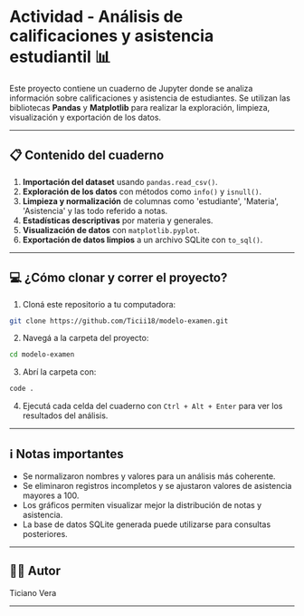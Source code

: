 
# Actividad - Análisis de calificaciones y asistencia estudiantil 📊

Este proyecto contiene un cuaderno de Jupyter donde se analiza información sobre calificaciones y asistencia de estudiantes. Se utilizan las bibliotecas **Pandas** y **Matplotlib** para realizar la exploración, limpieza, visualización y exportación de los datos.

---

## 📋 Contenido del cuaderno

1. **Importación del dataset** usando `pandas.read_csv()`.
2. **Exploración de los datos** con métodos como `info()` y `isnull()`.
3. **Limpieza y normalización** de columnas como 'estudiante', 'Materia', 'Asistencia' y las todo referido a notas.
4. **Estadísticas descriptivas** por materia y generales.
5. **Visualización de datos** con `matplotlib.pyplot`.
6. **Exportación de datos limpios** a un archivo SQLite con `to_sql()`.

---

## 💻 ¿Cómo clonar y correr el proyecto?

1. Cloná este repositorio a tu computadora:

```bash
git clone https://github.com/Ticii18/modelo-examen.git
```

2. Navegá a la carpeta del proyecto:

```bash
cd modelo-examen
```

3. Abrí la carpeta con:

```bash
code .
```

4. Ejecutá cada celda del cuaderno con `Ctrl + Alt + Enter` para ver los resultados del análisis.

---

## ℹ️ Notas importantes

- Se normalizaron nombres y valores para un análisis más coherente.
- Se eliminaron registros incompletos y se ajustaron valores de asistencia mayores a 100.
- Los gráficos permiten visualizar mejor la distribución de notas y asistencia.
- La base de datos SQLite generada puede utilizarse para consultas posteriores.

---

## 🧑‍💻 Autor

Ticiano Vera

---
